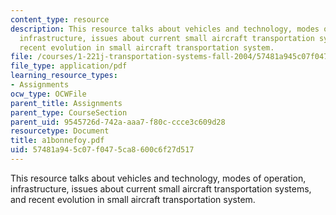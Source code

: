 ```yaml
---
content_type: resource
description: This resource talks about vehicles and technology, modes of operation,
  infrastructure, issues about current small aircraft transportation systems, and
  recent evolution in small aircraft transportation system.
file: /courses/1-221j-transportation-systems-fall-2004/57481a945c07f0475ca8600c6f27d517_a1bonnefoy.pdf
file_type: application/pdf
learning_resource_types:
- Assignments
ocw_type: OCWFile
parent_title: Assignments
parent_type: CourseSection
parent_uid: 9545726d-742a-aaa7-f80c-ccce3c609d28
resourcetype: Document
title: a1bonnefoy.pdf
uid: 57481a94-5c07-f047-5ca8-600c6f27d517
---
```

This resource talks about vehicles and technology, modes of operation, infrastructure, issues about current small aircraft transportation systems, and recent evolution in small aircraft transportation system.

